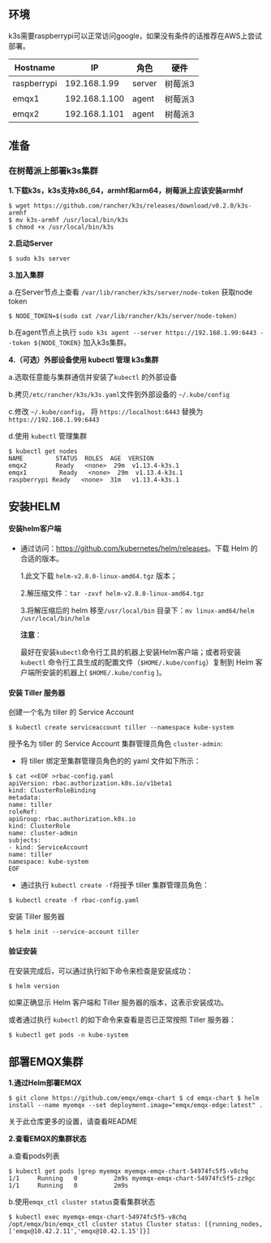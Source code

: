 ## 环境

k3s需要raspberrypi可以正常访问google，如果没有条件的话推荐在AWS上尝试部署。

| Hostname    | IP            | 角色   | 硬件    |
| ----------- | ------------- | ------ | ------- |
| raspberrypi | 192.168.1.99  | server | 树莓派3 |
| emqx1       | 192.168.1.100 | agent  | 树莓派3 |
| emqx2       | 192.168.1.101 | agent  | 树莓派3 |

## 准备

### 在树莓派上部署k3s集群

**1.下载k3s，k3s支持x86_64，armhf和arm64，树莓派上应该安装armhf**

```
$ wget https://github.com/rancher/k3s/releases/download/v0.2.0/k3s-armhf
$ mv k3s-armhf /usr/local/bin/k3s
$ chmod +x /usr/local/bin/k3s
```

**2.启动Server**

```
$ sudo k3s server
```

**3.加入集群**

a.在Server节点上查看 `/var/lib/rancher/k3s/server/node-token` 获取node token

```
$ NODE_TOKEN=$(sudo cat /var/lib/rancher/k3s/server/node-token)
```

b.在agent节点上执行 `sudo k3s agent --server https://192.168.1.99:6443 --token ${NODE_TOKEN}` 加入k3s集群。

**4.（可选）外部设备使用 kubectl 管理 k3s集群**

a.选取任意能与集群通信并安装了`kubectl` 的外部设备

b.拷贝`/etc/rancher/k3s/k3s.yaml`文件到外部设备的 `~/.kube/config`

c.修改 `~/.kube/config`， 将 `https://localhost:6443` 替换为`https://192.168.1.99:6443`

d.使用 `kubectl` 管理集群

```
$ kubectl get nodes
NAME         STATUS  ROLES  AGE  VERSION
emqx2        Ready   <none>  29m  v1.13.4-k3s.1
emqx1         Ready   <none>  29m  v1.13.4-k3s.1
raspberrypi Ready   <none>  31m   v1.13.4-k3s.1
```



## 安装HELM

#### 安装helm客户端

- 通过访问：<https://github.com/kubernetes/helm/releases>。下载 Helm 的合适的版本。

  1.此文下载 `helm-v2.8.0-linux-amd64.tgz` 版本；

  2.解压缩文件：`tar -zxvf helm-v2.8.0-linux-amd64.tgz`

  3.将解压缩后的 helm 移至`/usr/local/bin` 目录下：`mv linux-amd64/helm /usr/local/bin/helm`

  **注意**：

  最好在安装`kubectl`命令行工具的机器上安装Helm客户端；或者将安装`kubectl` 命令行工具生成的配置文件（`$HOME/.kube/config`）复制到 Helm 客户端所安装的机器上( `$HOME/.kube/config` )。

  

#### 安装 Tiller 服务器

创建一个名为 tiller 的 Service Account

```
$ kubectl create serviceaccount tiller --namespace kube-system
```

授予名为 tiller 的 Service Account 集群管理员角色 `cluster-admin`:

- 将 tiller 绑定至集群管理员角色的的 yaml 文件如下所示：

```
$ cat <<EOF >rbac-config.yaml
apiVersion: rbac.authorization.k8s.io/v1beta1
kind: ClusterRoleBinding
metadata:
name: tiller
roleRef:
apiGroup: rbac.authorization.k8s.io
kind: ClusterRole
name: cluster-admin
subjects:
- kind: ServiceAccount
name: tiller
namespace: kube-system
EOF
```

- 通过执行 `kubectl create -f`将授予 tiller 集群管理员角色：

```
$ kubectl create -f rbac-config.yaml
```

安装 Tiller 服务器

```
$ helm init --service-account tiller
```

#### 验证安装

在安装完成后，可以通过执行如下命令来检查是安装成功：

```
$ helm version 
```

如果正确显示 Helm 客户端和 Tiller 服务器的版本，这表示安装成功。

或者通过执行 `kubectl` 的如下命令来查看是否已正常按照 Tiller 服务器：

```
$ kubectl get pods -n kube-system 
```

## 部署EMQX集群

**1.通过Helm部署EMQX**

```
$ git clone https://github.com/emqx/emqx-chart $ cd emqx-chart $ helm install --name myemqx --set deployment.image="emqx/emqx-edge:latest" . 
```

关于此仓库更多的设置，请查看README

**2.查看EMQX的集群状态**

a.查看pods列表

```
$ kubectl get pods |grep myemqx myemqx-emqx-chart-54974fc5f5-v8chq           1/1     Running   0          2m9s myemqx-emqx-chart-54974fc5f5-zz9gc           1/1     Running   0          2m9s 
```

b.使用`emqx_ctl cluster status`查看集群状态

```
$ kubectl exec myemqx-emqx-chart-54974fc5f5-v8chq /opt/emqx/bin/emqx_ctl cluster status Cluster status: [{running_nodes,['emqx@10.42.2.11','emqx@10.42.1.15']}]
```
